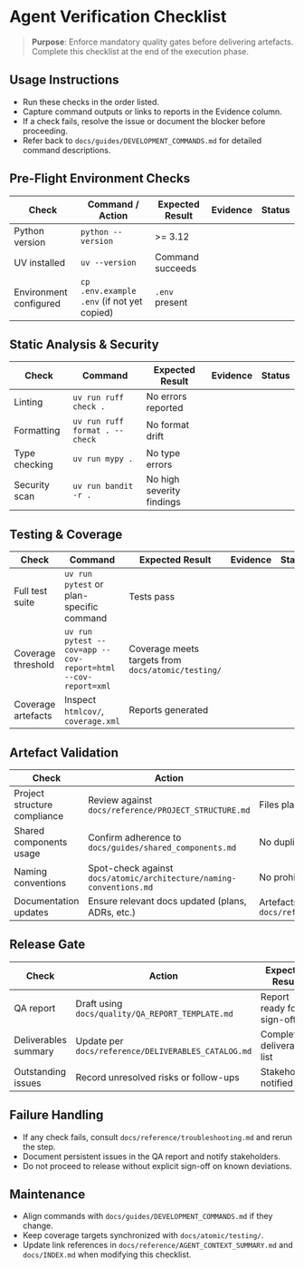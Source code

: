 # Agent Verification Checklist

> **Purpose**: Enforce mandatory quality gates before delivering artefacts. Complete this checklist at the end of the execution phase.

## Usage Instructions

- Run these checks in the order listed.
- Capture command outputs or links to reports in the Evidence column.
- If a check fails, resolve the issue or document the blocker before proceeding.
- Refer back to `docs/guides/DEVELOPMENT_COMMANDS.md` for detailed command descriptions.

## Pre-Flight Environment Checks

| Check | Command / Action | Expected Result | Evidence | Status |
|-------|------------------|-----------------|----------|--------|
| Python version | `python --version` | >= 3.12 |  |  |
| UV installed | `uv --version` | Command succeeds |  |  |
| Environment configured | `cp .env.example .env` (if not yet copied) | `.env` present |  |  |

## Static Analysis & Security

| Check | Command | Expected Result | Evidence | Status |
|-------|---------|-----------------|----------|--------|
| Linting | `uv run ruff check .` | No errors reported |  |  |
| Formatting | `uv run ruff format . --check` | No format drift |  |  |
| Type checking | `uv run mypy .` | No type errors |  |  |
| Security scan | `uv run bandit -r .` | No high severity findings |  |  |

## Testing & Coverage

| Check | Command | Expected Result | Evidence | Status |
|-------|---------|-----------------|----------|--------|
| Full test suite | `uv run pytest` or plan-specific command | Tests pass |  |  |
| Coverage threshold | `uv run pytest --cov=app --cov-report=html --cov-report=xml` | Coverage meets targets from `docs/atomic/testing/` |  |  |
| Coverage artefacts | Inspect `htmlcov/`, `coverage.xml` | Reports generated |  |  |

## Artefact Validation

| Check | Action | Expected Result | Evidence | Status |
|-------|--------|-----------------|----------|--------|
| Project structure compliance | Review against `docs/reference/PROJECT_STRUCTURE.md` | Files placed correctly |  |  |
| Shared components usage | Confirm adherence to `docs/guides/shared_components.md` | No duplication or rule violations |  |  |
| Naming conventions | Spot-check against `docs/atomic/architecture/naming-conventions.md` | No prohibited names |  |  |
| Documentation updates | Ensure relevant docs updated (plans, ADRs, etc.) | Artefacts listed in `docs/reference/DELIVERABLES_CATALOG.md` |  |  |

## Release Gate

| Check | Action | Expected Result | Evidence | Status |
|-------|--------|-----------------|----------|--------|
| QA report | Draft using `docs/quality/QA_REPORT_TEMPLATE.md` | Report ready for sign-off |  |  |
| Deliverables summary | Update per `docs/reference/DELIVERABLES_CATALOG.md` | Complete deliverable list |  |  |
| Outstanding issues | Record unresolved risks or follow-ups | Stakeholder notified |  |  |

## Failure Handling

- If any check fails, consult `docs/reference/troubleshooting.md` and rerun the step.
- Document persistent issues in the QA report and notify stakeholders.
- Do not proceed to release without explicit sign-off on known deviations.

## Maintenance

- Align commands with `docs/guides/DEVELOPMENT_COMMANDS.md` if they change.
- Keep coverage targets synchronized with `docs/atomic/testing/`.
- Update link references in `docs/reference/AGENT_CONTEXT_SUMMARY.md` and `docs/INDEX.md` when modifying this checklist.
